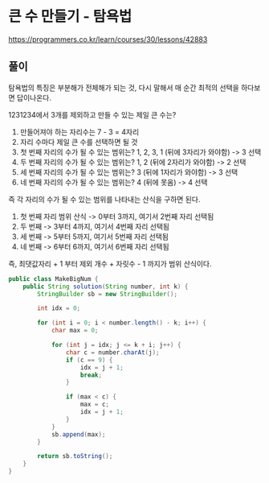 # 큰 수 만들기 - 탐욕법
https://programmers.co.kr/learn/courses/30/lessons/42883

## 풀이
탐욕법의 특징은 부분해가 전체해가 되는 것, 다시 말해서 매 순간 최적의 선택을 하다보면 답이나온다.

1231234에서 3개를 제외하고 만들 수 있는 제일 큰 수는?
1. 만들어져야 하는 자리수는 7 - 3 = 4자리
2. 자리 수마다 제일 큰 수를 선택하면 될 것
3. 첫 번째 자리의 수가 될 수 있는 범위는? 1, 2, 3, 1 (뒤에 3자리가 와야함) -> 3 선택
4. 두 번째 자리의 수가 될 수 있는 범위는? 1, 2 (뒤에 2자리가 와야함) -> 2 선택
5. 세 번째 자리의 수가 될 수 있는 범위는? 3 (뒤에 1자리가 와야함) -> 3 선택
6. 네 번째 자리의 수가 될 수 있는 범위는? 4 (뒤에 못옴) -> 4 선택

즉 각 자리의 수가 될 수 있는 범위를 나타내는 산식을 구하면 된다.
1. 첫 번째 자리 범위 산식 -> 0부터 3까지, 여기서 2번째 자리 선택됨
2. 두 번째 -> 3부터 4까지, 여기서 4번째 자리 선택됨
3. 세 번째 -> 5부터 5까지, 여기서 5번째 자리 선택됨
4. 네 번째 -> 6부터 6까지, 여기서 6번째 자리 선택됨

즉, 최댓값자리 + 1 부터 제외 개수 + 자릿수 - 1 까지가 범위 산식이다.

```java
public class MakeBigNum {
    public String solution(String number, int k) {
        StringBuilder sb = new StringBuilder();

        int idx = 0;

        for (int i = 0; i < number.length() - k; i++) {
            char max = 0;

            for (int j = idx; j <= k + i; j++) {
                char c = number.charAt(j);
                if (c == 9) {
                    idx = j + 1;
                    break;
                }

                if (max < c) {
                    max = c;
                    idx = j + 1;
                }
            }
            sb.append(max);
        }

        return sb.toString();
    }
}

```
